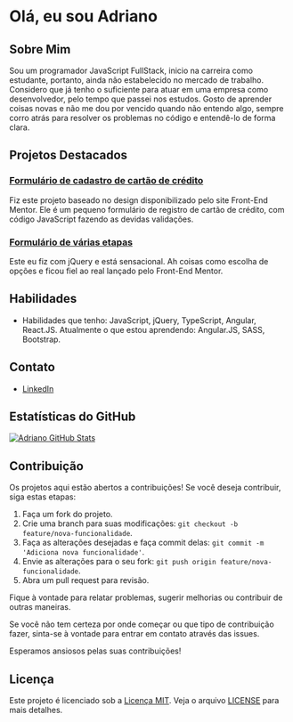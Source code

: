# Olá, eu sou Adriano

## Sobre Mim

Sou um programador JavaScript FullStack, inicio na carreira como estudante, portanto, ainda não estabelecido no mercado de trabalho. Considero que já tenho o suficiente para atuar em uma empresa como desenvolvedor, pelo tempo que passei nos estudos. Gosto de aprender coisas novas e não me dou por vencido quando não entendo algo, sempre corro atrás para resolver os problemas no código e entendê-lo de forma clara.  

## Projetos Destacados

### [Formulário de cadastro de cartão de crédito](https://github.com/adriano-wb/card-component)
Fiz este projeto baseado no design disponibilizado pelo site Front-End Mentor. Ele é um pequeno formulário de registro de cartão de crédito, com código JavaScript fazendo as devidas validações.

### [Formulário de várias etapas]([link-para-o-projeto-2](https://github.com/adriano-wb/MultiStepFormWithjQuery))
Este eu fiz com jQuery e está sensacional. Ah coisas como escolha de opções e ficou fiel ao real lançado pelo Front-End Mentor.

## Habilidades

 - Habilidades que tenho: JavaScript, jQuery, TypeScript, Angular, React.JS. Atualmente o que estou aprendendo: Angular.JS, SASS, Bootstrap. 

## Contato

- [LinkedIn](https://www.linkedin.com/in/adriano-jose/)

## Estatísticas do GitHub

[![Adriano GitHub Stats](https://github-readme-stats.vercel.app/api?username=seu-username&show_icons=true&hide=contribs)](https://github.com/adriano-wb)

## Contribuição

Os projetos aqui estão abertos a contribuições! Se você deseja contribuir, siga estas etapas:

1. Faça um fork do projeto.
2. Crie uma branch para suas modificações: `git checkout -b feature/nova-funcionalidade`.
3. Faça as alterações desejadas e faça commit delas: `git commit -m 'Adiciona nova funcionalidade'`.
4. Envie as alterações para o seu fork: `git push origin feature/nova-funcionalidade`.
5. Abra um pull request para revisão.

Fique à vontade para relatar problemas, sugerir melhorias ou contribuir de outras maneiras.

Se você não tem certeza por onde começar ou que tipo de contribuição fazer, sinta-se à vontade para entrar em contato através das issues.

Esperamos ansiosos pelas suas contribuições!

## Licença

Este projeto é licenciado sob a [Licença MIT](https://opensource.org/licenses/MIT). Veja o arquivo [LICENSE](LICENSE) para mais detalhes.

